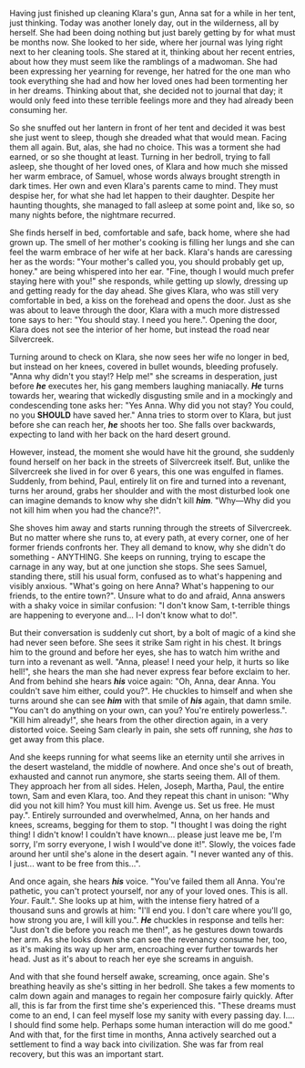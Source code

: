 Having just finished up cleaning Klara's gun, Anna sat for a while in her tent, just thinking. Today was another lonely day, out in the wilderness, all by herself. She had been doing nothing but just barely getting by for what must be months now. She looked to her side, where her journal was lying right next to her cleaning tools. She stared at it, thinking about her recent entries, about how they must seem like the ramblings of a madwoman. She had been expressing her yearning for revenge, her hatred for the one man who took everything she had and how her loved ones had been tormenting her in her dreams. Thinking about that, she decided not to journal that day; it would only feed into these terrible feelings more and they had already been consuming her.

So she snuffed out her lantern in front of her tent and decided it was best she just went to sleep, though she dreaded what that would mean. Facing them all again. But, alas, she had no choice. This was a torment she had earned, or so she thought at least. Turning in her bedroll, trying to fall asleep, she thought of her loved ones, of Klara and how much she missed her warm embrace, of Samuel, whose words always brought strength in dark times. Her own and even Klara's parents came to mind. They must despise her, for what she had let happen to their daughter. Despite her haunting thoughts, she managed to fall asleep at some point and, like so, so many nights before, the nightmare recurred.

She finds herself in bed, comfortable and safe, back home, where she had grown up. The smell of her mother's cooking is filling her lungs and she can feel the warm embrace of her wife at her back. Klara's hands are caressing her as the words: "Your mother's called you, you should probably get up, honey." are being whispered into her ear. "Fine, though I would much prefer staying here with you!" she responds, while getting up slowly, dressing up and getting ready for the day ahead. She gives Klara, who was still very comfortable in bed, a kiss on the forehead and opens the door. Just as she was about to leave through the door, Klara with a much more distressed tone says to her: "You should stay. I need you here.". Opening the door, Klara does not see the interior of her home, but instead the road near Silvercreek. 

Turning around to check on Klara, she now sees her wife no longer in bed, but instead on her knees, covered in bullet wounds, bleeding profusely. "Anna why didn't you stay!? Help me!" she screams in desperation, just before ***he*** executes her, his gang members laughing maniacally. ***He*** turns towards her, wearing that wickedly disgusting smile and in a mockingly and condescending tone asks her: "Yes Anna. Why did you not stay? You could, no you **SHOULD** have saved her." Anna tries to storm over to Klara, but just before she can reach her, ***he*** shoots her too. She falls over backwards, expecting to land with her back on the hard desert ground.

However, instead, the moment she would have hit the ground, she suddenly found herself on her back in the streets of Silvercreek itself. But, unlike the Silvercreek she lived in for over 6 years, this one was engulfed in flames. Suddenly, from behind, Paul, entirely lit on fire and turned into a revenant, turns her around, grabs her shoulder and with the most disturbed look one can imagine demands to know why she didn't kill ***him***. "Why—Why did you not kill him when you had the chance?!". 

She shoves him away and starts running through the streets of Silvercreek. But no matter where she runs to, at every path, at every corner, one of her former friends confronts her. They all demand to know, why she didn't do something - ANYTHING. She keeps on running, trying to escape the carnage in any way, but at one junction she stops. She sees Samuel, standing there, still his usual form, confused as to what's happening and visibly anxious. "What's going on here Anna? What's happening to our friends, to the entire town?". Unsure what to do and afraid, Anna answers with a shaky voice in similar confusion: "I don't know Sam, t-terrible things are happening to everyone and... I-I don't know what to do!". 

But their conversation is suddenly cut short, by a bolt of magic of a kind she had never seen before. She sees it strike Sam right in his chest. It brings him to the ground and before her eyes, she has to watch him writhe and turn into a revenant as well. "Anna, please! I need your help, it hurts so like hell!", she hears the man she had never express fear before exclaim to her. And from behind she hears ***his*** voice again: "Oh, Anna, dear Anna. You couldn't save him either, could you?". He chuckles to himself and when she turns around she can see ***him*** with that smile of ***his*** again, that damn smile. "You can't do anything on your own, can you? You're entirely powerless.". "Kill him already!", she hears from the other direction again, in a very distorted voice. Seeing Sam clearly in pain, she sets off running, she *has* to get away from this place.

And she keeps running for what seems like an eternity until she arrives in the desert wasteland, the middle of nowhere. And once she's out of breath, exhausted and cannot run anymore, she starts seeing them. All of them. They approach her from all sides. Helen, Joseph, Martha, Paul, the entire town, Sam and even Klara, too. And they repeat this chant in unison: "Why did you not kill him? You must kill him. Avenge us. Set us free. He must pay.". Entirely surrounded and overwhelmed, Anna, on her hands and knees, screams, begging for them to stop. "I thought I was doing the right thing! I didn't know! I couldn't have known... please just leave me be, I'm sorry, I'm sorry everyone, I wish I would've done it!". Slowly, the voices fade around her until she's alone in the desert again. "I never wanted any of this. I just... want to be free from this...". 

And once again, she hears ***his*** voice. "You've failed them all Anna. You're pathetic, you can't protect yourself, nor any of your loved ones. This is all. *Your*. Fault.". She looks up at him, with the intense fiery hatred of a thousand suns and growls at him: "I'll end you. I don't care where you'll go, how strong you are, I will kill you.". ***He*** chuckles in response and tells her: "Just don't die before you reach me then!", as he gestures down towards her arm. As she looks down she can see the revenancy consume her, too, as it's making its way up her arm, encroaching ever further towards her head. Just as it's about to reach her eye she screams in anguish.

And with that she found herself awake, screaming, once again. She's breathing heavily as she's sitting in her bedroll. She takes a few moments to calm down again and manages to regain her composure fairly quickly. After all, this is far from the first time she's experienced this. "These dreams must come to an end, I can feel myself lose my sanity with every passing day. I.... I should find some help. Perhaps some human interaction will do me good." And with that, for the first time in months, Anna actively searched out a settlement to find a way back into civilization. She was far from real recovery, but this was an important start.

